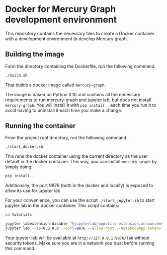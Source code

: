 # Docker for Mercury Graph development environment

This repository contains the necessary files to create a Docker container with a development environment to develop Mercury graph.

## Building the image

Form the directory containing the Dockerfile, run the following command:

```bash
./build.sh
```

That builds a docker image called `mercury-graph`.

The image is based on Python 3.10 and contains all the necessary requirements to run mercury-graph and jupyter lab, but does not install
`mercury-graph`. You will install it with `pip install .` each time you run it to avoid having to uninstall it each time you make a change.

## Running the container

From the project root directory, run the following command:

```bash
./start_docker.sh
```

This runs the docker container using the current directory as the user default in the docker container. This way, you can install
`mercury-graph` by simply doing:

```bash
pip install .
```

Additionally, the port 9876 (both in the docker and locally) is exposed to allow its use for jupyter lab.

For your convenience, you can use the script `./start_jupyter.sh` to start jupyter lab in the docker container. This script contains:

```bash
cd tutorials

jupyter labextension disable "@jupyterlab/apputils-extension:announcements"
jupyter lab --ip=0.0.0.0 --port=9876 --allow-root --NotebookApp.token='' --NotebookApp.password=''
```

Your jupyter lab will be available at `http://127.0.0.1:9876/lab` without security tokens. Make sure you are in a network you trust before
running this command.
